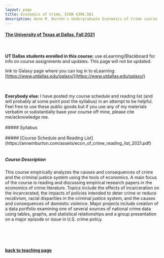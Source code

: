 ```yaml
---
layout: page
title: Economics of Crime, ECON 4396.501
description: Anne M. Burton's Undergraduate Economics of Crime course
---
```


#### [The University of Texas at Dallas, Fall 2021](https://annemburton.com/pages/teaching/econ_of_crime_2021f.html)

<br/>
<br/>
<strong> UT Dallas students enrolled in this course: </strong> use eLearning/Blackboard for info on course assignments and updates. This page will not be updated.

<br/>

link to Galaxy page where you can log in to eLearning: [https://www.utdallas.edu/galaxy/](https://www.utdallas.edu/galaxy/)

<br/>
<br/>
<strong> Everybody else: </strong> I have posted my course schedule and reading list (and will probably at some point post the syllabus) in an attempt to be helpful. Feel free to use these public goods but if you use any of my materials verbatim or substantially base your course off mine, please cite me/acknowledge me.

<br/>
<br/>
##### Syllabus

<br/>
<br/>
##### [Course Schedule and Reading List](https://annemburton.com/assets/econ_of_crime_reading_list_2021.pdf)

<br/>
<br/>

##### Course Description

This course empirically analyzes the causes and consequences of crime and the criminal justice system using the tools of economics. A main focus of the course is reading and discussing empirical research papers in the economics of crime literature. Topics include the effects of incarceration on the incarcerated, the impacts of policies intended to deter crime or reduce recidivism, racial disparities in the criminal justice system, and the causes and consequences of domestic violence. Major projects include creation of a data portfolio examining one of several sources of national crime data using tables, graphs, and statistical relationships and a group presentation on a major episode or issue in U.S. crime policy.


<br/>
<br/>
<br/>

#### [back to teaching page](https://annemburton.com/pages/teaching.html)


<!-- Note: this is how to write a comment in HTML. Everything in here won't show up on your webpage.-->

<!--
To increase the size of the title, use fewer # in front of the paper title.
To decrease the size of the title, use more #. 
To remove the italics, remove the * before and after the description
To remove the underline from the title, remove the <u> tags (<u> and </u>)
-->